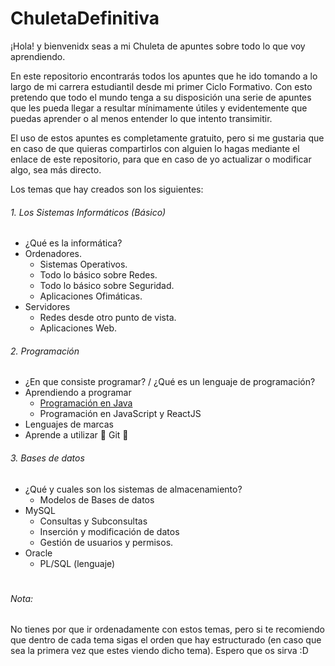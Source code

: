 # ChuletaDefinitiva

¡Hola! y bienvenidx seas a mi Chuleta de apuntes sobre todo lo que voy aprendiendo.

En este repositorio encontrarás todos los apuntes que he ido tomando a lo largo de mi carrera estudiantil desde mi primer Ciclo Formativo. Con esto pretendo que todo el mundo tenga a su disposición una serie de apuntes que les pueda llegar a resultar mínimamente útiles y evidentemente que puedas aprender o al menos entender lo que intento transimitir.

El uso de estos apuntes es completamente gratuito, pero si me gustaria que en caso de que quieras compartirlos con alguien lo hagas mediante el enlace de este repositorio, para que en caso de yo actualizar o modificar algo, sea más directo.

Los temas que hay creados son los siguientes:

###### 1. Los Sistemas Informáticos (Básico)
- ¿Qué es la informática?
- Ordenadores.
  - Sistemas Operativos.
  - Todo lo básico sobre Redes.
  - Todo lo básico sobre Seguridad.
  - Aplicaciones Ofimáticas.
- Servidores
  - Redes desde otro punto de vista.
  - Aplicaciones Web. 
###### 2. Programación

- ¿En que consiste programar? / ¿Qué es un lenguaje de programación?
- Aprendiendo a programar
    - [Programación en Java](./Programacion/Apartado%202%20-%20Aprendiendo%20a%20Programar/1.%20Java/0%20-%20Indice.md)
    - Programación en JavaScript y ReactJS
- Lenguajes de marcas
- Aprende a utilizar :star2: Git :star2:

###### 3. Bases de datos

- ¿Qué y cuales son los sistemas de almacenamiento?
  - Modelos de Bases de datos
- MySQL
    - Consultas y Subconsultas
    - Inserción y modificación de datos
    - Gestión de usuarios y permisos.
- Oracle
    - PL/SQL (lenguaje)

#
###### Nota: 
No tienes por que ir ordenadamente con estos temas, pero si te recomiendo que dentro de cada tema sigas el orden que hay estructurado (en caso que sea la primera vez que estes viendo dicho tema). Espero que os sirva :D